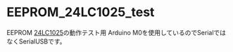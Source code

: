 # EEPROM_24LC1025_test

EEPROM <a href="http://akizukidenshi.com/catalog/g/gI-02525/">24LC1025</a>の動作テスト用 Arduino M0を使用しているのでSerialではなくSerialUSBです。
